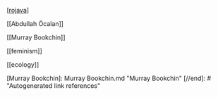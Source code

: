 [[rojava]]

[[Abdullah Öcalan]]

[[Murray Bookchin]]

[[feminism]]

[[ecology]]


[//begin]: # "Autogenerated link references for markdown compatibility"
[rojava]: rojava.md "rojava"
[Murray Bookchin]: Murray Bookchin.md "Murray Bookchin"
[//end]: # "Autogenerated link references"